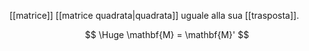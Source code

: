 [[matrice]] [[matrice quadrata|quadrata]] uguale alla sua [[trasposta]].

$$
\Huge
\mathbf{M} = \mathbf{M}'
$$
